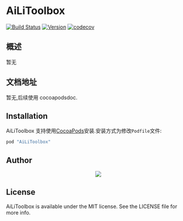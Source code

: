 # AiLiToolbox

[![Build Status](https://travis-ci.org/zhiyicx/AiLiToolbox.svg?branch=master)](https://travis-ci.org/zhiyicx/AiLiToolbox)
[![Version](https://img.shields.io/cocoapods/v/AiLiToolbox.svg?style=flat)](http://cocoapods.org/pods/AiLiToolbox)
[![codecov](https://codecov.io/gh/zhiyicx/AiLiToolbox/branch/master/graph/badge.svg)](https://codecov.io/gh/zhiyicx/AiLiToolbox)

## 概述

暂无

## 文档地址

暂无,后续使用 cocoapodsdoc.

## Installation

AiLiToolbox 支持使用[CocoaPods](http://cocoapods.org)安装.安装方式为修改`Podfile`文件:

```ruby
pod "AiLiToolbox"
```

## Author

<p align="center"><img src="http://oppt2zece.bkt.clouddn.com/plus.png"></p>

## License

AiLiToolbox is available under the MIT license. See the LICENSE file for more info.
